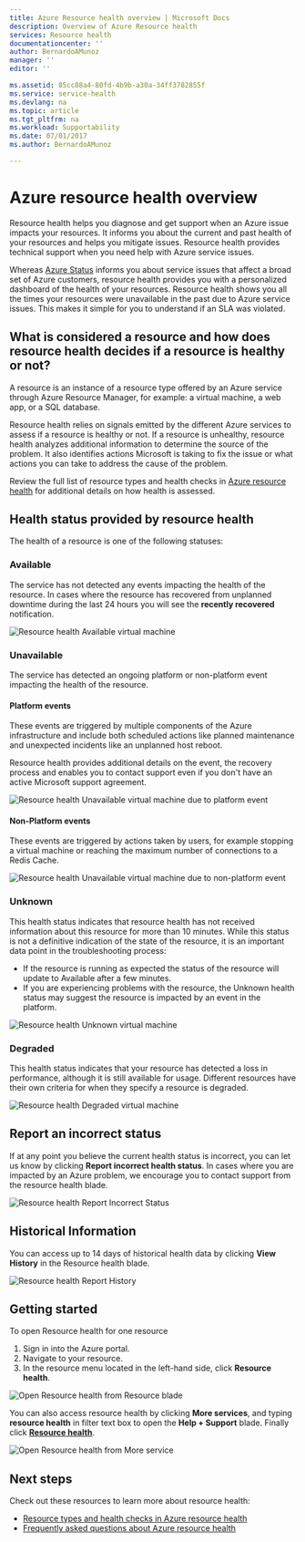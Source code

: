 ```yaml
---
title: Azure Resource health overview | Microsoft Docs
description: Overview of Azure Resource health
services: Resource health
documentationcenter: ''
author: BernardoAMunoz
manager: ''
editor: ''

ms.assetid: 85cc88a4-80fd-4b9b-a30a-34ff3782855f
ms.service: service-health
ms.devlang: na
ms.topic: article
ms.tgt_pltfrm: na
ms.workload: Supportability
ms.date: 07/01/2017
ms.author: BernardoAMunoz

---
```

# Azure resource health overview
 
Resource health helps you diagnose and get support when an Azure issue impacts your resources. It informs you about the current and past health of your resources and helps you mitigate issues. Resource health provides technical support when you need help with Azure service issues.

Whereas [Azure Status](https://status.azure.com) informs you about service issues that affect a broad set of Azure customers, resource health provides you with a personalized dashboard of the health of your resources. Resource health shows you all the times your resources were unavailable in the past due to Azure service issues. This makes it simple for you to understand if an SLA was violated. 

## What is considered a resource and how does resource health decides if a resource is healthy or not?
A resource is an instance of a resource type offered by an Azure service through Azure Resource Manager, for example: a virtual machine, a web app, or a SQL database.

Resource health relies on signals emitted by the different Azure services to assess if a resource is healthy or not. If a resource is unhealthy, resource health analyzes additional information to determine the source of the problem. It also identifies actions Microsoft is taking to fix the issue or what actions you can take to address the cause of the problem. 

Review the full list of resource types and health checks in [Azure resource health](resource-health-checks-resource-types.md) for additional details on how health is assessed.

## Health status provided by resource health
The health of a resource is one of the following statuses:

### Available
The service has not detected any events impacting the health of the resource. In cases where the resource has recovered from unplanned downtime during the last 24 hours you will see the **recently recovered** notification.

![Resource health Available virtual machine](./media/resource-health-overview/Available.png)

### Unavailable
The service has detected an ongoing platform or non-platform event impacting the health of the resource.

#### Platform events
These events are triggered by multiple components of the Azure infrastructure and include both scheduled actions like planned maintenance and unexpected incidents like an unplanned host reboot.

Resource health provides additional details on the event, the recovery process and enables you to contact support even if you don't have an active Microsoft support agreement.

![Resource health Unavailable virtual machine due to platform event](./media/resource-health-overview/Unavailable.png)

#### Non-Platform events
These events are triggered by actions taken by users, for example stopping a virtual machine or reaching the maximum number of connections to a Redis Cache.

![Resource health Unavailable virtual machine due to non-platform event](./media/resource-health-overview/Unavailable_NonPlatform.png)

### Unknown
This health status indicates that resource health has not received information about this resource for more than 10 minutes. While this status is not a definitive indication of the state of the resource, it is an important data point in the troubleshooting process:
* If the resource is running as expected the status of the resource will update to Available after a few minutes.
* If you are experiencing problems with the resource, the Unknown health status may suggest the resource is impacted by an event in the platform.

![Resource health Unknown virtual machine](./media/resource-health-overview/Unknown.png)

### Degraded
This health status indicates that your resource has detected a loss in performance, although it is still available for usage.
Different resources have their own criteria for when they specify a resource is degraded.

![Resource health Degraded virtual machine](./media/resource-health-overview/degraded.png)

## Report an incorrect status
If at any point you believe the current health status is incorrect, you can let us know by clicking **Report incorrect health status**. In cases where you are impacted by an Azure problem, we encourage you to contact support from the resource health blade. 

![Resource health Report Incorrect Status](./media/resource-health-overview/incorrect-status.png)

## Historical Information
You can access up to 14 days of historical health data by clicking **View History** in the Resource health blade. 

![Resource health Report History](./media/resource-health-overview/history-blade.png)

## Getting started
To open Resource health for one resource
1.	Sign in into the Azure portal.
2.	Navigate to your resource.
3.	In the resource menu located in the left-hand side, click **Resource health**.

![Open Resource health from Resource blade](./media/resource-health-overview/from-resource-blade.png)

You can also access resource health by clicking **More services**, and typing **resource health** in filter text box to open the **Help + Support** blade. Finally click [**Resource health**](https://ms.portal.azure.com/#blade/Microsoft_Azure_Monitoring/AzureMonitoringBrowseBlade/resourceHealth).

![Open Resource health from More service](./media/resource-health-overview/FromOtherServices.png)

## Next steps

Check out these resources to learn more about resource health:
-  [Resource types and health checks in Azure resource health](resource-health-checks-resource-types.md)
-  [Frequently asked questions about Azure resource health](resource-health-faq.md)





